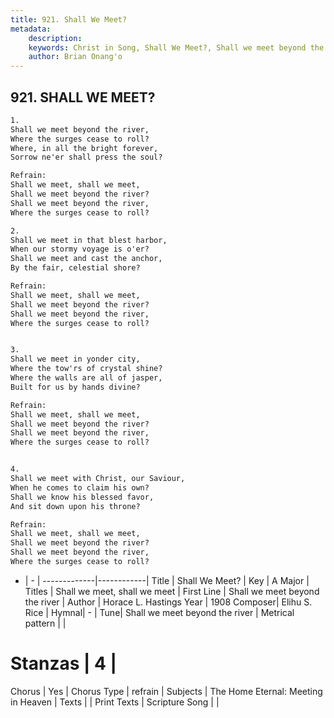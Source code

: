 ```yaml
---
title: 921. Shall We Meet?
metadata:
    description: 
    keywords: Christ in Song, Shall We Meet?, Shall we meet beyond the river, Shall we meet, shall we meet
    author: Brian Onang'o
---
```



## 921. SHALL WE MEET?

```txt
1.
Shall we meet beyond the river,
Where the surges cease to roll?
Where, in all the bright forever,
Sorrow ne'er shall press the soul?

Refrain:
Shall we meet, shall we meet,
Shall we meet beyond the river?
Shall we meet beyond the river,
Where the surges cease to roll?

2.
Shall we meet in that blest harbor,
When our stormy voyage is o'er?
Shall we meet and cast the anchor,
By the fair, celestial shore? 

Refrain:
Shall we meet, shall we meet,
Shall we meet beyond the river?
Shall we meet beyond the river,
Where the surges cease to roll?


3.
Shall we meet in yonder city,
Where the tow'rs of crystal shine?
Where the walls are all of jasper,
Built for us by hands divine? 

Refrain:
Shall we meet, shall we meet,
Shall we meet beyond the river?
Shall we meet beyond the river,
Where the surges cease to roll?


4.
Shall we meet with Christ, our Saviour,
When he comes to claim his own?
Shall we know his blessed favor,
And sit down upon his throne? 

Refrain:
Shall we meet, shall we meet,
Shall we meet beyond the river?
Shall we meet beyond the river,
Where the surges cease to roll?


```

- |   -  |
-------------|------------|
Title | Shall We Meet? |
Key | A Major |
Titles | Shall we meet, shall we meet |
First Line | Shall we meet beyond the river |
Author | Horace L. Hastings
Year | 1908
Composer| Elihu S. Rice |
Hymnal|  - |
Tune| Shall we meet beyond the river |
Metrical pattern | |
# Stanzas | 4 |
Chorus | Yes |
Chorus Type | refrain |
Subjects | The Home Eternal: Meeting in Heaven |
Texts |  |
Print Texts | 
Scripture Song |  |
  
